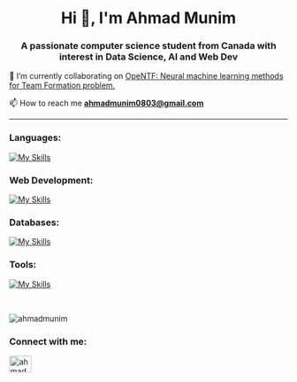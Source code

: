 <h1 align="center">Hi 👋, I'm Ahmad Munim</h1>
<h3 align="center">A passionate computer science student from Canada with interest in Data Science, AI and Web Dev</h3>

👯 I’m currently collaborating on [OpeNTF: Neural machine learning methods for Team Formation problem.](https://github.com/fani-lab/OpeNTF)

📫 How to reach me **ahmadmunim0803@gmail.com**

<hr>

### Languages:
[![My Skills](https://skillicons.dev/icons?i=py,java,js,c)](https://skillicons.dev)

### Web Development:
[![My Skills](https://skillicons.dev/icons?i=html,css,django,react,nodejs,expressjs,php,electron)](https://skillicons.dev)

### Databases:
[![My Skills](https://skillicons.dev/icons?i=mongo,mysql)](https://skillicons.dev)

### Tools:
[![My Skills](https://skillicons.dev/icons?i=git,linux,postman,aws,docker,bash)](https://skillicons.dev)

<br>

<p><img align="center" src="https://github-readme-stats.vercel.app/api/top-langs?username=ahmadmunim&show_icons=true&locale=en&layout=compact" alt="ahmadmunim" /></p>

<h3 align="left">Connect with me:</h3>
<p align="left">
<a href="https://linkedin.com/in/ahmadmunim" target="blank"><img align="center" src="https://raw.githubusercontent.com/rahuldkjain/github-profile-readme-generator/master/src/images/icons/Social/linked-in-alt.svg" alt="ahmadmunim" height="30" width="40" /></a>
</p>


<!---
ahmadmunim/ahmadmunim is a ✨ special ✨ repository because its `README.md` (this file) appears on your GitHub profile.
You can click the Preview link to take a look at your changes.
--->
